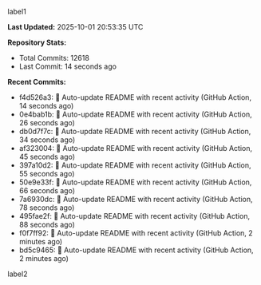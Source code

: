 
label1 
<!-- ACTIVITY_START -->
**Last Updated:** 2025-10-01 20:53:35 UTC

**Repository Stats:**
- Total Commits: 12618
- Last Commit: 14 seconds ago

**Recent Commits:**
- f4d526a3: 🤖 Auto-update README with recent activity (GitHub Action, 14 seconds ago)
- 0e4bab1b: 🤖 Auto-update README with recent activity (GitHub Action, 26 seconds ago)
- db0d7f7c: 🤖 Auto-update README with recent activity (GitHub Action, 34 seconds ago)
- af323004: 🤖 Auto-update README with recent activity (GitHub Action, 45 seconds ago)
- 397a10d2: 🤖 Auto-update README with recent activity (GitHub Action, 55 seconds ago)
- 50e9e33f: 🤖 Auto-update README with recent activity (GitHub Action, 66 seconds ago)
- 7a6930dc: 🤖 Auto-update README with recent activity (GitHub Action, 78 seconds ago)
- 495fae2f: 🤖 Auto-update README with recent activity (GitHub Action, 88 seconds ago)
- f0f7ff92: 🤖 Auto-update README with recent activity (GitHub Action, 2 minutes ago)
- bd5c9465: 🤖 Auto-update README with recent activity (GitHub Action, 2 minutes ago)
<!-- ACTIVITY_END -->

label2

